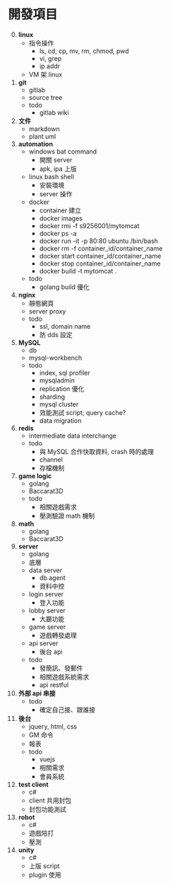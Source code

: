 開發項目
=========================
0. **linux**
    - 指令操作
		- ls, cd, cp, mv, rm, chmod, pwd
		- vi, grep
		- ip addr
	- VM 架 linux
0. **git**
    - gitlab
	- source tree
	- todo
		- gitlab wiki
0. **文件**
	- markdown
	- plant uml
0. **automation**
    - windows bat command
		- 開關 server
		- apk, ipa 上版
    - linux bash shell
		- 安裝環境
		- server 操作
	- docker
		- container 建立
		- docker images
		- docker rmi -f s9256001/mytomcat
		- docker ps -a
		- docker run -it -p 80:80 ubuntu /bin/bash
		- docker rm -f container_id/container_name
		- docker start container_id/container_name
		- docker stop container_id/container_name
		- docker build -t mytomcat .
	- todo
		- golang build 優化
0. **nginx**
    - 靜態網頁
	- server proxy
	- todo
		- ssl, domain name
		- 防 dds 設定
0. **MySQL**
	- db
	- mysql-workbench
	- todo
		- index, sql profiler
		- mysqladmin
		- replication 優化
		- sharding
		- mysql cluster
		- 效能測試 script; query cache?
		- data migration
0. **redis**
	- intermediate data interchange
	- todo
		- 與 MySQL 合作快取資料, crash 時的處理
		- channel
		- 存檔機制
0. **game logic**
	- golang
	- Baccarat3D
	- todo
		- 相關遊戲需求
		- 壓測驗證 math 機制
0. **math**
	- golang
	- Baccarat3D
0. **server**
	- golang
	- 底層
	- data server
		- db agent
		- 資料中控
	- login server
		- 登入功能
	- lobby server
		- 大廳功能
	- game server
		- 遊戲轉發處理
	- api server
		- 後台 api
	- todo
		- 發簡訊、發郵件
		- 相關遊戲系統需求
		- api restful
0. **外部 api 串接**
	- todo
		- 確定自己接、跟誰接
0. **後台**
	- jquery, html, css
	- GM 命令
	- 報表
	- todo
		- vuejs
		- 相關需求
		- 會員系統
0. **test client**
	- c#
	- client 共用封包
	- 封包功能測試
0. **robot**
	- c#
	- 遊戲陪打
	- 壓測
0. **unity**
	- c#
	- 上版 script
	- plugin 使用